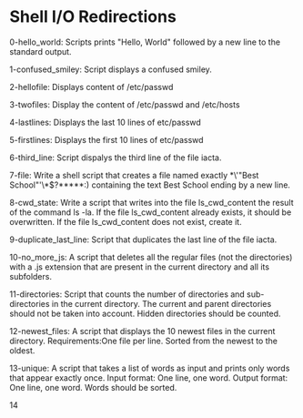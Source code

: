 # Shell I/O Redirections
0-hello_world: Scripts prints "Hello, World" followed by a new line to the standard output.

1-confused_smiley: Script displays a confused smiley.

2-hellofile: Displays content of /etc/passwd

3-twofiles: Display the content of /etc/passwd and /etc/hosts

4-lastlines: Displays the last 10 lines of etc/passwd

5-firstlines: Displays the first 10 lines of etc/passwd

6-third_line: Script dispalys the third line of the file iacta.

7-file: Write a shell script that creates a file named exactly \*\\'"Best School"\'\\*$\?\*\*\*\*\*:) containing the text Best School ending by a new line.

8-cwd_state: Write a script that writes into the file ls_cwd_content the result of the command ls -la. If the file ls_cwd_content already exists, it should be overwritten. If the file ls_cwd_content does not exist, create it.

9-duplicate_last_line: Script that duplicates the last line of the file iacta.

10-no_more_js: A script that deletes all the regular files (not the directories) with a .js extension that are present in the current directory and all its subfolders.

11-directories: Script that counts the number of directories and sub-directories in the current directory. The current and parent directories should not be taken into account. Hidden directories should be counted.

12-newest_files: A script that displays the 10 newest files in the current directory.
Requirements:One file per line. Sorted from the newest to the oldest.

13-unique: A script that takes a list of words as input and prints only words that appear exactly once. Input format: One line, one word. Output format: One line, one word. Words should be sorted.

14
